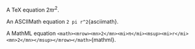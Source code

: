 A TeX equation $2 \pi r^2$.

An ASCIIMath equation `2 pi r^2`{asciimath}.

A MathML equation `<math><mrow><mn>2</mn><mi>π</mi><msup><mi>r</mi><mn>2</mn></msup></mrow></math>`{mathml}.